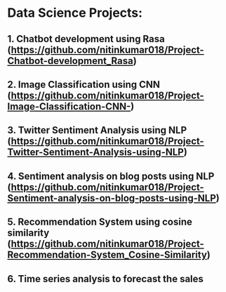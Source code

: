 # Data Science Projects:
## 1. Chatbot development using Rasa (https://github.com/nitinkumar018/Project-Chatbot-development_Rasa)
## 2. Image Classification using CNN (https://github.com/nitinkumar018/Project-Image-Classification-CNN-)
## 3. Twitter Sentiment Analysis using NLP (https://github.com/nitinkumar018/Project-Twitter-Sentiment-Analysis-using-NLP)
## 4. Sentiment analysis on blog posts using NLP (https://github.com/nitinkumar018/Project-Sentiment-analysis-on-blog-posts-using-NLP)
## 5. Recommendation System using cosine similarity (https://github.com/nitinkumar018/Project-Recommendation-System_Cosine-Similarity)
## 6. Time series analysis to forecast the sales
